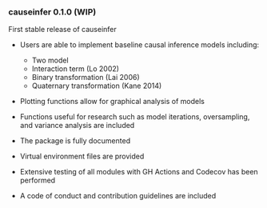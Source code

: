 ### causeinfer 0.1.0 (WIP)

First stable release of causeinfer

- Users are able to implement baseline causal inference models including:
  - Two model
  - Interaction term (Lo 2002)
  - Binary transformation (Lai 2006)
  - Quaternary transformation (Kane 2014)

- Plotting functions allow for graphical analysis of models

- Functions useful for research such as model iterations, oversampling, and variance analysis are included

- The package is fully documented

- Virtual environment files are provided

- Extensive testing of all modules with GH Actions and Codecov has been performed

- A code of conduct and contribution guidelines are included
